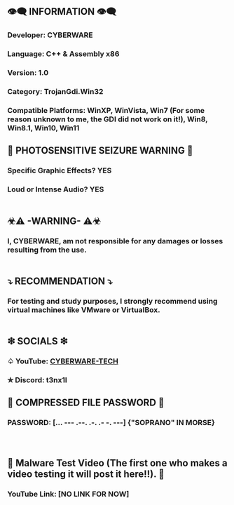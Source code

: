 ## 👁️‍🗨️ INFORMATION 👁️‍🗨️
### Developer: CYBERWARE
### Language: C++ & Assembly x86
### Version: 1.0
### Category: TrojanGdi.Win32
### Compatible Platforms: WinXP, WinVista, Win7 (For some reason unknown to me, the GDI did not work on it!), Win8, Win8.1, Win10, Win11
## 🚫 PHOTOSENSITIVE SEIZURE WARNING 🚫
### Specific Graphic Effects? YES
### Loud or Intense Audio? YES<br><br>
## ☣⚠ -WARNING- ⚠☣
### I, CYBERWARE, am not responsible for any damages or losses resulting from the use.<br><br>
## ⤵ RECOMMENDATION ⤵
### For testing and study purposes, I strongly recommend using virtual machines like VMware or VirtualBox.<br><br>
## ❇ SOCIALS ❇
### ♤ YouTube: [CYBERWARE-TECH](https://www.youtube.com/@CYBERWARE-TECH)
### ✯ Discord: t3nx1l
## 📜 COMPRESSED FILE PASSWORD 📜
### PASSWORD: [... --- .--. .-. .- -. ---] {"SOPRANO" IN MORSE}<br><br><br>
## 🔴 Malware Test Video (**The first one who makes a video testing it will post it here!!**). 🔴
### YouTube Link: [**NO LINK FOR NOW**]
